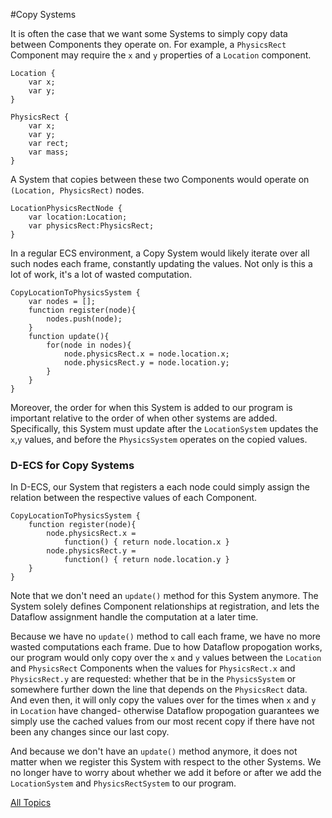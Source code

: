#Copy Systems

It is often the case that we want some Systems to simply copy data between Components they operate on. For example, a `PhysicsRect` Component may require the `x` and `y` properties of a `Location` component.

~~~
Location {
    var x;
    var y;
}

PhysicsRect {
    var x;
    var y;
    var rect;
    var mass;
}
~~~

A System that copies between these two Components would operate on `(Location, PhysicsRect)` nodes.

~~~
LocationPhysicsRectNode {
    var location:Location;
    var physicsRect:PhysicsRect;
}
~~~

In a regular ECS environment, a Copy System would likely iterate over all such nodes each frame, constantly updating the values. Not only is this a lot of work, it's a lot of wasted computation. 

~~~
CopyLocationToPhysicsSystem {
    var nodes = [];
    function register(node){
        nodes.push(node);
    }
    function update(){
        for(node in nodes){
            node.physicsRect.x = node.location.x;
            node.physicsRect.y = node.location.y;
        }
    }
}
~~~


Moreover, the order for when this System is added to our program is important relative to the order of when other systems are added. Specifically, this System must update after the `LocationSystem` updates the `x`,`y` values, and before the `PhysicsSystem` operates on the copied values.

### D-ECS for Copy Systems
In D-ECS, our System that registers a each node could simply assign the relation between the respective values of each Component.

~~~
CopyLocationToPhysicsSystem {
    function register(node){
        node.physicsRect.x = 
            function() { return node.location.x }
        node.physicsRect.y = 
            function() { return node.location.y }
    }
}
~~~

Note that we don't need an `update()` method for this System anymore. The System solely defines Component relationships at registration, and lets the Dataflow assignment handle the computation at a later time.

Because we have no `update()` method to call each frame, we have no more wasted computations each frame. 
Due to how Dataflow propogation works, our program would only copy over the `x` and `y` values between the `Location` and `PhysicsRect` Components when the values for `PhysicsRect.x` and `PhysicsRect.y` are requested: whether that be in the `PhysicsSystem` or somewhere further down the line that depends on the `PhysicsRect` data. And even then, it will only copy the values over for the times when `x` and `y` in `Location` have changed- otherwise Dataflow propogation guarantees we simply use the cached values from our most recent copy if there have not been any changes since our last copy.

And because we don't have an `update()` method anymore, it does not matter when we register this System with respect to the other Systems. We no longer have to worry about whether we add it before or after we add the `LocationSystem` and `PhysicsRectSystem` to our program.

[All Topics](https://github.com/dyarosla/D-ECS)
